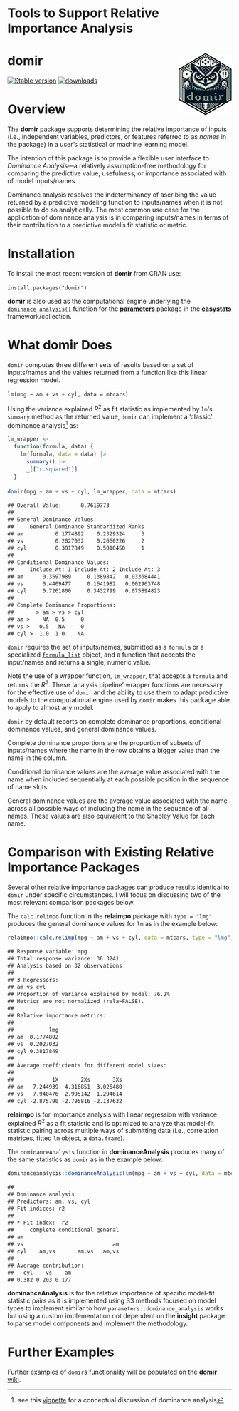 Tools to Support Relative Importance Analysis
================

# domir <img src="man/figures/logo.png" align="right" height="139"/>

[![Stable
version](http://www.r-pkg.org/badges/version-last-release/domir)](https://cran.r-project.org/package=domir)
[![downloads](http://cranlogs.r-pkg.org/badges/grand-total/domir)](https://cran.r-project.org/package=domir)

# Overview

The **domir** package supports determining the relative importance of
inputs (i.e., independent variables, predictors, or features referred to
as *names* in the package) in a user’s statistical or machine learning
model.

The intention of this package is to provide a flexible user interface to
*Dominance Analysis*—a relatively assumption-free methodology for
comparing the predictive value, usefulness, or importance associated
with of model inputs/names.

Dominance analysis resolves the indeterminancy of ascribing the value
returned by a predictive modeling function to inputs/names when it is
not possible to do so analytically. The most common use case for the
application of dominance analysis is in comparing inputs/names in terms
of their contribution to a predictive model’s fit statistic or metric.

# Installation

To install the most recent version of **domir** from CRAN use:

`install.packages("domir")`

**domir** is also used as the computational engine underlying the
[`dominance_analysis()`](https://easystats.github.io/parameters/reference/dominance_analysis.html)
function for the
[**parameters**](https://easystats.github.io/parameters/) package in the
[**easystats**](https://easystats.github.io/easystats/)
framework/collection.

# What **domir** Does

`domir` computes three different sets of results based on a set of
inputs/names and the values returned from a function like this linear
regression model.

`lm(mpg ~ am + vs + cyl, data = mtcars)`

Using the variance explained $R^2$ as fit statistic as implemented by
`lm`‘s `summary` method as the returned value, `domir` can implement a
’classic’ dominance analysis[^1] as:

``` r
lm_wrapper <-       
  function(formula, data) {
    lm(formula, data = data) |> 
      summary() |>
      _[["r.squared"]]
  }

domir(mpg ~ am + vs + cyl, lm_wrapper, data = mtcars)
```

    ## Overall Value:      0.7619773 
    ## 
    ## General Dominance Values:
    ##     General Dominance Standardized Ranks
    ## am          0.1774892    0.2329324     3
    ## vs          0.2027032    0.2660226     2
    ## cyl         0.3817849    0.5010450     1
    ## 
    ## Conditional Dominance Values:
    ##     Include At: 1 Include At: 2 Include At: 3
    ## am      0.3597989     0.1389842   0.033684441
    ## vs      0.4409477     0.1641982   0.002963748
    ## cyl     0.7261800     0.3432799   0.075894823
    ## 
    ## Complete Dominance Proportions:
    ##       > am > vs > cyl
    ## am >    NA  0.5     0
    ## vs >   0.5   NA     0
    ## cyl >  1.0  1.0    NA

`domir` requires the set of inputs/names, submitted as a `formula` or a
specialized
[`formula_list`](https://jluchman.github.io/domir/reference/formula_list.html)
object, and a function that accepts the input/names and returns a
single, numeric value.

Note the use of a wrapper function, `lm_wrapper`, that accepts a
`formula` and returns the $R^2$. These ‘analysis pipeline’ wrapper
functions are necessary for the effective use of `domir` and the ability
to use them to adapt predictive models to the computational engine used
by `domir` makes this package able to apply to almost any model.

`domir` by default reports on complete dominance proportions,
conditional dominance values, and general dominance values.

Complete dominance proportions are the proportion of subsets of
inputs/names where the name in the row obtains a bigger value than the
name in the column.

Conditional dominance values are the average value associated with the
name when included sequentially at each possible position in the
sequence of name slots.

General dominance values are the average value associated with the name
across all possible ways of including the name in the sequence of all
names. These values are also equivalent to the [Shapley
Value](https://en.wikipedia.org/wiki/Shapley_value) for each name.

# Comparison with Existing Relative Importance Packages

Several other relative importance packages can produce results identical
to `domir` under specific circumstances. I will focus on discussing two
of the most relevant comparison packages below.

The `calc.relimpo` function in the **relaimpo** package with
`type = "lmg"` produces the general dominance values for `lm` as in the
example below:

``` r
relaimpo::calc.relimp(mpg ~ am + vs + cyl, data = mtcars, type = "lmg")
```

    ## Response variable: mpg 
    ## Total response variance: 36.3241 
    ## Analysis based on 32 observations 
    ## 
    ## 3 Regressors: 
    ## am vs cyl 
    ## Proportion of variance explained by model: 76.2%
    ## Metrics are not normalized (rela=FALSE). 
    ## 
    ## Relative importance metrics: 
    ## 
    ##           lmg
    ## am  0.1774892
    ## vs  0.2027032
    ## cyl 0.3817849
    ## 
    ## Average coefficients for different model sizes: 
    ## 
    ##            1X       2Xs       3Xs
    ## am   7.244939  4.316851  3.026480
    ## vs   7.940476  2.995142  1.294614
    ## cyl -2.875790 -2.795816 -2.137632

**relaimpo** is for importance analysis with linear regression with
variance explained $R^2$ as a fit statistic and is optimized to analyze
that model-fit statistic pairing across multiple ways of submitting data
(i.e., correlation matrices, fitted `lm` object, a `data.frame`).

The `dominanceAnalysis` function in **dominanceAnalysis** produces many
of the same statistics as `domir` as in the example below:

``` r
dominanceanalysis::dominanceAnalysis(lm(mpg ~ am + vs + cyl, data = mtcars))
```

    ## 
    ## Dominance analysis
    ## Predictors: am, vs, cyl 
    ## Fit-indices: r2 
    ## 
    ## * Fit index:  r2 
    ##     complete conditional general
    ## am                              
    ## vs                            am
    ## cyl    am,vs       am,vs   am,vs
    ## 
    ## Average contribution:
    ##   cyl    vs    am 
    ## 0.382 0.203 0.177

**dominanceAnalysis** is for the relative importance of specific
model-fit statistic pairs as it is implemented using S3 methods focused
on model types to implement similar to how
`parameters::dominance_analysis` works but using a custom implementation
not dependent on the **insight** package to parse model components and
implement the methodology.

# Further Examples

Further examples of `domir`s functionality will be populated on the
[**domir** wiki](https://github.com/jluchman/domir/wiki).

[^1]: see this
    [vignette](https://CRAN.R-project.org/package=domir/vignettes/domir_basics.html)
    for a conceptual discussion of dominance analysis
